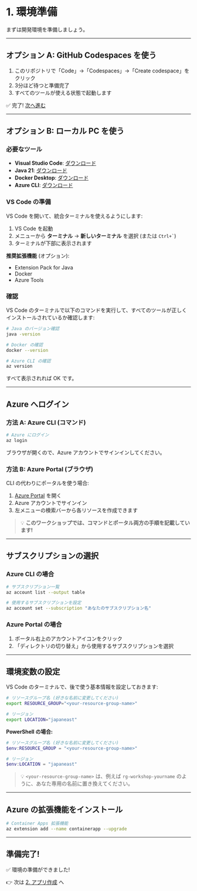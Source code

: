 # 1. 環境準備

まずは開発環境を準備しましょう。

---

## オプション A: GitHub Codespaces を使う

1. このリポジトリで「Code」→「Codespaces」→「Create codespace」をクリック
2. 3分ほど待つと準備完了
3. すべてのツールが使える状態で起動します

✅ 完了! [次へ進む](./02-create-app.md)

---

## オプション B: ローカル PC を使う

### 必要なツール

- **Visual Studio Code**: [ダウンロード](https://code.visualstudio.com/)
- **Java 21**: [ダウンロード](https://adoptium.net/)
- **Docker Desktop**: [ダウンロード](https://www.docker.com/products/docker-desktop/)
- **Azure CLI**: [ダウンロード](https://learn.microsoft.com/cli/azure/install-azure-cli)

### VS Code の準備

VS Code を開いて、統合ターミナルを使えるようにします:

1. VS Code を起動
2. メニューから **ターミナル** → **新しいターミナル** を選択 (または `` Ctrl+` ``)
3. ターミナルが下部に表示されます

**推奨拡張機能** (オプション):
- Extension Pack for Java
- Docker
- Azure Tools

### 確認

VS Code のターミナルで以下のコマンドを実行して、すべてのツールが正しくインストールされているか確認します:

```bash
# Java のバージョン確認
java -version

# Docker の確認
docker --version

# Azure CLI の確認
az version
```

すべて表示されれば OK です。

---

## Azure へログイン

### 方法 A: Azure CLI (コマンド)

```bash
# Azure にログイン
az login
```

ブラウザが開くので、Azure アカウントでサインインしてください。

### 方法 B: Azure Portal (ブラウザ)

CLI の代わりにポータルを使う場合:

1. [Azure Portal](https://portal.azure.com/) を開く
2. Azure アカウントでサインイン
3. 左メニューの検索バーから各リソースを作成できます

> 💡 **このワークショップでは、コマンドとポータル両方の手順を記載しています!**

---

## サブスクリプションの選択

### Azure CLI の場合

```bash
# サブスクリプション一覧
az account list --output table

# 使用するサブスクリプションを設定
az account set --subscription "あなたのサブスクリプション名"
```

### Azure Portal の場合

1. ポータル右上のアカウントアイコンをクリック
2. 「ディレクトリの切り替え」から使用するサブスクリプションを選択

---

## 環境変数の設定

VS Code のターミナルで、後で使う基本情報を設定しておきます:

```bash
# リソースグループ名 (好きな名前に変更してください)
export RESOURCE_GROUP="<your-resource-group-name>"

# リージョン
export LOCATION="japaneast"
```

**PowerShell の場合:**
```powershell
# リソースグループ名 (好きな名前に変更してください)
$env:RESOURCE_GROUP = "<your-resource-group-name>"

# リージョン
$env:LOCATION = "japaneast"
```

> 💡 `<your-resource-group-name>` は、例えば `rg-workshop-yourname` のように、あなた専用の名前に置き換えてください。

---

## Azure の拡張機能をインストール

```bash
# Container Apps 拡張機能
az extension add --name containerapp --upgrade
```

---

## 準備完了!

✅ 環境の準備ができました!

👉 次は [2. アプリ作成](./02-create-app.md) へ
